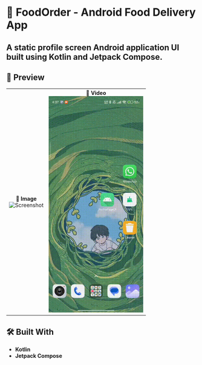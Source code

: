 # 🍔 FoodOrder - Android Food Delivery App

A static profile screen Android application UI built using **Kotlin** and **Jetpack Compose**.
---

## 📸 Preview 

<table>
  <tr>
    <td align="center">
      <strong>📸 Image</strong><br>
      <img src="media/demo_image.jpeg" width="250" alt="Screenshot"/>
    </td>
    <td align="center">
      <strong>🎥 Video</strong><br>
      <img src="media/demo_video.gif" width="250" alt="Demo Video"/>
    </td>
  </tr>
</table>

## 🛠️ Built With

- **Kotlin**
- **Jetpack Compose**
